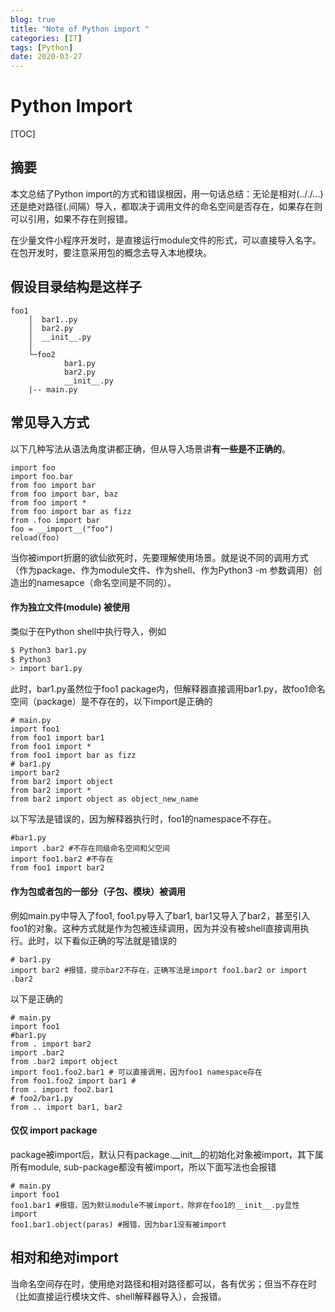 ```yaml
---
blog: true
title: "Note of Python import "
categories: [IT]
tags: [Python]
date: 2020-03-27
---
```

# Python Import

[TOC]

## 摘要
本文总结了Python import的方式和错误根因，用一句话总结：无论是相对(.././...)还是绝对路径(.间隔）导入，都取决于调用文件的命名空间是否存在，如果存在则可以引用，如果不存在则报错。

在少量文件小程序开发时，是直接运行module文件的形式，可以直接导入名字。在包开发时，要注意采用包的概念去导入本地模块。

## 假设目录结构是这样子
```
foo1
    │  bar1..py
    │  bar2.py
    │  __init__.py
    │
    └─foo2
            bar1.py
            bar2.py
            __init__.py
	|-- main.py
```

## 常见导入方式
以下几种写法从语法角度讲都正确，但从导入场景讲**有一些是不正确的**。

```
import foo
import foo.bar
from foo import bar
from foo import bar, baz
from foo import *
from foo import bar as fizz
from .foo import bar
foo = __import__("foo")
reload(foo)
```

当你被import折磨的欲仙欲死时，先要理解使用场景。就是说不同的调用方式（作为package、作为module文件、作为shell、作为Python3 -m 参数调用）创造出的namesapce（命名空间是不同的）。

#### 作为独立文件(module) 被使用
类似于在Python shell中执行导入，例如
```bash
$ Python3 bar1.py
$ Python3
> import bar1.py
```

此时，bar1.py虽然位于foo1 package内，但解释器直接调用bar1.py，故foo1命名空间（package）是不存在的，以下import是正确的
```
# main.py
import foo1
from foo1 import bar1
from foo1 import *
from foo1 import bar as fizz
# bar1.py
import bar2
from bar2 import object
from bar2 import *
from bar2 import object as object_new_name
```
以下写法是错误的，因为解释器执行时，foo1的namespace不存在。
```
#bar1.py
import .bar2 #不存在同级命名空间和父空间
import foo1.bar2 #不存在
from foo1 import bar2
```
#### 作为包或者包的一部分（子包、模块）被调用
例如main.py中导入了foo1, foo1.py导入了bar1, bar1又导入了bar2，甚至引入foo1的对象。这种方式就是作为包被连续调用，因为并没有被shell直接调用执行。此时，以下看似正确的写法就是错误的
```
# bar1.py
import bar2 #报错，提示bar2不存在，正确写法是import foo1.bar2 or import .bar2
```
以下是正确的
```
# main.py
import foo1
#bar1.py
from . import bar2
import .bar2
from .bar2 import object
import foo1.foo2.bar1 # 可以直接调用，因为foo1 namespace存在
from foo1.foo2 import bar1 #
from . import foo2.bar1
# foo2/bar1.py
from .. import bar1, bar2
```
#### 仅仅 import package
package被import后，默认只有package.__init__的初始化对象被import，其下属所有module, sub-package都没有被import，所以下面写法也会报错
```
# main.py
import foo1
foo1.bar1 #报错，因为默认module不被import，除非在foo1的__init__.py显性import
foo1.bar1.object(paras) #报错，因为bar1没有被import

```

## 相对和绝对import
当命名空间存在时，使用绝对路径和相对路径都可以，各有优劣；但当不存在时（比如直接运行模块文件、shell解释器导入），会报错。

